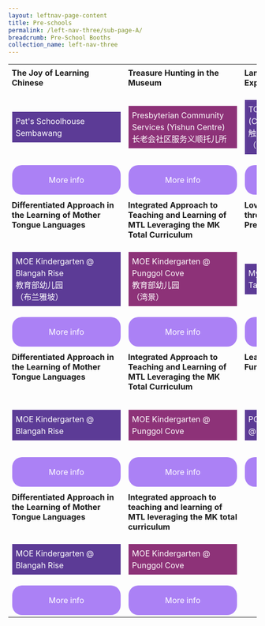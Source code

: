 ```yaml
---
layout: leftnav-page-content
title: Pre-schools
permalink: /left-nav-three/sub-page-A/
breadcrumb: Pre-School Booths
collection_name: left-nav-three
---
```


<style>
.tdHead{
 vertical-align: top;
 padding: 7px;
   
 
}
.bottomBoxOdd{
background-color: #5c3b96;
padding: 7px;
color: #ffffff;
  
line-height :1.5rem !important;
}
.bottomBoxEven{
  background-color: #8d3278;
  padding: 7px;
  color: #ffffff;
  
  line-height :1.5rem !important;
}
.baseTD{
width:25%
}
 
.btnInfo {
    background: #ab81f5;
    color: #fff !important;
    display: block;
    padding: 20px 10px;
    text-align: center;
    text-decoration: none !important;
    width: 200px;
    border-radius: 20px !important;  
}
.btnInfo {
    -webkit-border-radius: 20px;
    -moz-border-radius: 20px;
    -ms-border-radius: 20px;
    -o-border-radius: 20px;
}
.btnInfo:hover {
    background: #583399;
}
</style>
<table style="width:100%;" cellspacing="20" cellpadding="20">

<tr>
  <td class="baseTD tdHead">
   <b>The Joy of Learning Chinese</b><br>
  </td>
  <td class="baseTD tdHead"> <b> Treasure Hunting in the Museum</b><br>
  </td>
  <td class="baseTD tdHead"> <b>Language Alive – The Experiential Approach </b><br>
  </td>
  <td class="baseTD tdHead"><b>Exploring Chinese Cultural Arts- : Chinese Opera</b><br>
  </td>
</tr>
<tr>
<td class="baseTD ">
  <p class="bottomBoxOdd"> Pat's Schoolhouse Sembawang </p></td>
 
<td class="baseTD ">
   <p class="bottomBoxEven"> Presbyterian Community Services (Yishun Centre)<br>长老会社区服务义顺托儿所 </p> </td>
 
<td class="baseTD ">
 <p class="bottomBoxOdd">TOUCH Child Care (Clementi)<br>触爱托儿中心<br>（金文泰）
</p></td>
<td class="baseTD">
 <p class="bottomBoxEven"> EtonHouse Zhong Hua Pre-School<br>伊顿中华幼儿园
</p> 
</td>
</tr>
  <tr>
    <td> 
	    <a href="https://event-reg.biz/Registration/MTLSSynopsis?Session=c1"  class="btnInfo">More info</a>
    </td>
    <td> 
		<a href="https://event-reg.biz/Registration/MTLSSynopsis?Session=c2"  class="btnInfo">More info</a>
    </td>
    <td>
	    <a href="https://event-reg.biz/Registration/MTLSSynopsis?Session=c3"  class="btnInfo">More info</a>
    </td>
    <td>
   	    <a href="https://event-reg.biz/Registration/MTLSSynopsis?Session=c4"  class="btnInfo">More info</a>
    </td>
  </tr>
  <tr>
  <td class="baseTD tdHead">
   <b>Differentiated Approach in the Learning of Mother Tongue Languages</b><br>
  </td>
  <td class="baseTD tdHead"> <b> Integrated Approach to Teaching and Learning of MTL Leveraging the MK Total Curriculum</b><br>
  </td>
  <td class="baseTD tdHead"> <b>Love Our Malay Languages through the Past and Present Games</b><br>
  </td>
  <td class="baseTD tdHead"><b>Language in the Wild</b><br>
  </td>
</tr>
<tr>
<td class="baseTD ">
  <p class="bottomBoxOdd"> MOE Kindergarten @ Blangah Rise<br>教育部幼儿园<br>（布兰雅坡）</p></td>
 
<td class="baseTD ">
   <p class="bottomBoxEven"> MOE Kindergarten @ Punggol Cove<br>教育部幼儿园<br>（湾景）</p> </td>
 
<td class="baseTD ">
 <p class="bottomBoxOdd">My First Skool at Blk 803 Tampines
</p></td>
<td class="baseTD">
 <p class="bottomBoxEven">PCF Sparkletots Preschool @ Tampines Central Blk 725 (DS)
</p> 
</td>
</tr>
  <tr>
    <td> 
	    <a href="https://event-reg.biz/Registration/MTLSSynopsis?Session=c1"  class="btnInfo">More info</a>
    </td>
    <td> 
		<a href="https://event-reg.biz/Registration/MTLSSynopsis?Session=c2"  class="btnInfo">More info</a>
    </td>
    <td>
	    <a href="https://event-reg.biz/Registration/MTLSSynopsis?Session=c3"  class="btnInfo">More info</a>
    </td>
    <td>
   	    <a href="https://event-reg.biz/Registration/MTLSSynopsis?Session=c4"  class="btnInfo">More info</a>
    </td>
  </tr>
  <tr>
  <td class="baseTD tdHead">
   <b>Differentiated Approach in the Learning of Mother Tongue Languages</b><br>
  </td>
  <td class="baseTD tdHead"> <b>Integrated Approach to Teaching and Learning of MTL Leveraging the MK Total Curriculum</b><br>
  </td>
  <td class="baseTD tdHead"> <b>Learning Tamil through Fun-Filled Activities</b><br>
  </td>
  <td class="baseTD tdHead"><b>Learning Tamil through traditional activities</b><br>
  </td>
</tr>
<tr>
<td class="baseTD ">
  <p class="bottomBoxOdd"> MOE Kindergarten @ Blangah Rise</p></td>
 
<td class="baseTD ">
   <p class="bottomBoxEven">MOE Kindergarten @ Punggol Cove </p> </td>
 
<td class="baseTD ">
 <p class="bottomBoxOdd">PCF Sparkletots Preschool @ Teck Ghee Blk 466 (KN)
</p></td>
<td class="baseTD">
 <p class="bottomBoxEven">PCF Sparkletots Preschool @Yio Chu Kang Blk 644 (KN)
</p> 
</td>
</tr>
  <tr>
    <td> 
	    <a href="https://event-reg.biz/Registration/MTLSSynopsis?Session=c1"  class="btnInfo">More info</a>
    </td>
    <td> 
		<a href="https://event-reg.biz/Registration/MTLSSynopsis?Session=c2"  class="btnInfo">More info</a>
    </td>
    <td>
	    <a href="https://event-reg.biz/Registration/MTLSSynopsis?Session=c3"  class="btnInfo">More info</a>
    </td>
    <td>
   	    <a href="https://event-reg.biz/Registration/MTLSSynopsis?Session=c4"  class="btnInfo">More info</a>
    </td>
  </tr>
  <tr>
  <td class="baseTD tdHead">
   <b>Differentiated Approach in the Learning of Mother Tongue Languages</b><br>
  </td>
  <td class="baseTD tdHead"> <b>Integrated approach to teaching and learning of MTL leveraging the MK total curriculum</b><br>
  </td>
</tr>
<tr>
<td class="baseTD ">
  <p class="bottomBoxOdd"> MOE Kindergarten @ Blangah Rise</p></td>
 
<td class="baseTD ">
   <p class="bottomBoxEven">MOE Kindergarten @ Punggol Cove </p> </td>
 
</tr>
  <tr>
    <td> 
	    <a href="https://event-reg.biz/Registration/MTLSSynopsis?Session=c1"  class="btnInfo">More info</a>
    </td>
    <td> 
		<a href="https://event-reg.biz/Registration/MTLSSynopsis?Session=c2"  class="btnInfo">More info</a>
    </td>
  </tr>
  
</table> 
